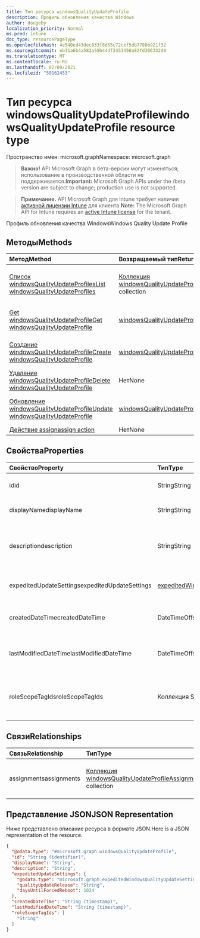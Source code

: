 ```yaml
---
title: Тип ресурса windowsQualityUpdateProfile
description: Профиль обновления качества Windows
author: dougeby
localization_priority: Normal
ms.prod: intune
doc_type: resourcePageType
ms.openlocfilehash: 4e540ed43dec833f8d55c72cef5db7780b921f32
ms.sourcegitcommit: eb31a6b4a582a59b44df3453450a82fd366342d0
ms.translationtype: MT
ms.contentlocale: ru-RU
ms.lasthandoff: 02/09/2021
ms.locfileid: "50162453"
---
```

# <a name="windowsqualityupdateprofile-resource-type"></a><span data-ttu-id="6beb7-103">Тип ресурса windowsQualityUpdateProfile</span><span class="sxs-lookup"><span data-stu-id="6beb7-103">windowsQualityUpdateProfile resource type</span></span>

<span data-ttu-id="6beb7-104">Пространство имен: microsoft.graph</span><span class="sxs-lookup"><span data-stu-id="6beb7-104">Namespace: microsoft.graph</span></span>

> <span data-ttu-id="6beb7-105">**Важно!** API Microsoft Graph в бета-версии могут изменяться; использование в производственной области не поддерживается.</span><span class="sxs-lookup"><span data-stu-id="6beb7-105">**Important:** Microsoft Graph APIs under the /beta version are subject to change; production use is not supported.</span></span>

> <span data-ttu-id="6beb7-106">**Примечание.** API Microsoft Graph для Intune требует наличия [активной лицензии Intune](https://go.microsoft.com/fwlink/?linkid=839381) для клиента.</span><span class="sxs-lookup"><span data-stu-id="6beb7-106">**Note:** The Microsoft Graph API for Intune requires an [active Intune license](https://go.microsoft.com/fwlink/?linkid=839381) for the tenant.</span></span>

<span data-ttu-id="6beb7-107">Профиль обновления качества Windows</span><span class="sxs-lookup"><span data-stu-id="6beb7-107">Windows Quality Update Profile</span></span>

## <a name="methods"></a><span data-ttu-id="6beb7-108">Методы</span><span class="sxs-lookup"><span data-stu-id="6beb7-108">Methods</span></span>
|<span data-ttu-id="6beb7-109">Метод</span><span class="sxs-lookup"><span data-stu-id="6beb7-109">Method</span></span>|<span data-ttu-id="6beb7-110">Возвращаемый тип</span><span class="sxs-lookup"><span data-stu-id="6beb7-110">Return Type</span></span>|<span data-ttu-id="6beb7-111">Описание</span><span class="sxs-lookup"><span data-stu-id="6beb7-111">Description</span></span>|
|:---|:---|:---|
|[<span data-ttu-id="6beb7-112">Список windowsQualityUpdateProfiles</span><span class="sxs-lookup"><span data-stu-id="6beb7-112">List windowsQualityUpdateProfiles</span></span>](../api/intune-softwareupdate-windowsqualityupdateprofile-list.md)|<span data-ttu-id="6beb7-113">[Коллекция windowsQualityUpdateProfile](../resources/intune-softwareupdate-windowsqualityupdateprofile.md)</span><span class="sxs-lookup"><span data-stu-id="6beb7-113">[windowsQualityUpdateProfile](../resources/intune-softwareupdate-windowsqualityupdateprofile.md) collection</span></span>|<span data-ttu-id="6beb7-114">Список свойств и связей объектов [windowsQualityUpdateProfile.](../resources/intune-softwareupdate-windowsqualityupdateprofile.md)</span><span class="sxs-lookup"><span data-stu-id="6beb7-114">List properties and relationships of the [windowsQualityUpdateProfile](../resources/intune-softwareupdate-windowsqualityupdateprofile.md) objects.</span></span>|
|[<span data-ttu-id="6beb7-115">Get windowsQualityUpdateProfile</span><span class="sxs-lookup"><span data-stu-id="6beb7-115">Get windowsQualityUpdateProfile</span></span>](../api/intune-softwareupdate-windowsqualityupdateprofile-get.md)|[<span data-ttu-id="6beb7-116">windowsQualityUpdateProfile</span><span class="sxs-lookup"><span data-stu-id="6beb7-116">windowsQualityUpdateProfile</span></span>](../resources/intune-softwareupdate-windowsqualityupdateprofile.md)|<span data-ttu-id="6beb7-117">Чтение свойств и связей объекта [windowsQualityUpdateProfile.](../resources/intune-softwareupdate-windowsqualityupdateprofile.md)</span><span class="sxs-lookup"><span data-stu-id="6beb7-117">Read properties and relationships of the [windowsQualityUpdateProfile](../resources/intune-softwareupdate-windowsqualityupdateprofile.md) object.</span></span>|
|[<span data-ttu-id="6beb7-118">Создание windowsQualityUpdateProfile</span><span class="sxs-lookup"><span data-stu-id="6beb7-118">Create windowsQualityUpdateProfile</span></span>](../api/intune-softwareupdate-windowsqualityupdateprofile-create.md)|[<span data-ttu-id="6beb7-119">windowsQualityUpdateProfile</span><span class="sxs-lookup"><span data-stu-id="6beb7-119">windowsQualityUpdateProfile</span></span>](../resources/intune-softwareupdate-windowsqualityupdateprofile.md)|<span data-ttu-id="6beb7-120">Создание объекта [windowsQualityUpdateProfile.](../resources/intune-softwareupdate-windowsqualityupdateprofile.md)</span><span class="sxs-lookup"><span data-stu-id="6beb7-120">Create a new [windowsQualityUpdateProfile](../resources/intune-softwareupdate-windowsqualityupdateprofile.md) object.</span></span>|
|[<span data-ttu-id="6beb7-121">Удаление windowsQualityUpdateProfile</span><span class="sxs-lookup"><span data-stu-id="6beb7-121">Delete windowsQualityUpdateProfile</span></span>](../api/intune-softwareupdate-windowsqualityupdateprofile-delete.md)|<span data-ttu-id="6beb7-122">Нет</span><span class="sxs-lookup"><span data-stu-id="6beb7-122">None</span></span>|<span data-ttu-id="6beb7-123">Удаляет [windowsQualityUpdateProfile.](../resources/intune-softwareupdate-windowsqualityupdateprofile.md)</span><span class="sxs-lookup"><span data-stu-id="6beb7-123">Deletes a [windowsQualityUpdateProfile](../resources/intune-softwareupdate-windowsqualityupdateprofile.md).</span></span>|
|[<span data-ttu-id="6beb7-124">Обновление windowsQualityUpdateProfile</span><span class="sxs-lookup"><span data-stu-id="6beb7-124">Update windowsQualityUpdateProfile</span></span>](../api/intune-softwareupdate-windowsqualityupdateprofile-update.md)|[<span data-ttu-id="6beb7-125">windowsQualityUpdateProfile</span><span class="sxs-lookup"><span data-stu-id="6beb7-125">windowsQualityUpdateProfile</span></span>](../resources/intune-softwareupdate-windowsqualityupdateprofile.md)|<span data-ttu-id="6beb7-126">Обновление свойств объекта [windowsQualityUpdateProfile.](../resources/intune-softwareupdate-windowsqualityupdateprofile.md)</span><span class="sxs-lookup"><span data-stu-id="6beb7-126">Update the properties of a [windowsQualityUpdateProfile](../resources/intune-softwareupdate-windowsqualityupdateprofile.md) object.</span></span>|
|[<span data-ttu-id="6beb7-127">Действие assign</span><span class="sxs-lookup"><span data-stu-id="6beb7-127">assign action</span></span>](../api/intune-softwareupdate-windowsqualityupdateprofile-assign.md)|<span data-ttu-id="6beb7-128">Нет</span><span class="sxs-lookup"><span data-stu-id="6beb7-128">None</span></span>|<span data-ttu-id="6beb7-129">Н/Д</span><span class="sxs-lookup"><span data-stu-id="6beb7-129">Not yet documented</span></span>|

## <a name="properties"></a><span data-ttu-id="6beb7-130">Свойства</span><span class="sxs-lookup"><span data-stu-id="6beb7-130">Properties</span></span>
|<span data-ttu-id="6beb7-131">Свойство</span><span class="sxs-lookup"><span data-stu-id="6beb7-131">Property</span></span>|<span data-ttu-id="6beb7-132">Тип</span><span class="sxs-lookup"><span data-stu-id="6beb7-132">Type</span></span>|<span data-ttu-id="6beb7-133">Описание</span><span class="sxs-lookup"><span data-stu-id="6beb7-133">Description</span></span>|
|:---|:---|:---|
|<span data-ttu-id="6beb7-134">id</span><span class="sxs-lookup"><span data-stu-id="6beb7-134">id</span></span>|<span data-ttu-id="6beb7-135">String</span><span class="sxs-lookup"><span data-stu-id="6beb7-135">String</span></span>|<span data-ttu-id="6beb7-136">ИД политики Intune.</span><span class="sxs-lookup"><span data-stu-id="6beb7-136">The Intune policy id.</span></span>|
|<span data-ttu-id="6beb7-137">displayName</span><span class="sxs-lookup"><span data-stu-id="6beb7-137">displayName</span></span>|<span data-ttu-id="6beb7-138">String</span><span class="sxs-lookup"><span data-stu-id="6beb7-138">String</span></span>|<span data-ttu-id="6beb7-139">Отображаемая имя профиля.</span><span class="sxs-lookup"><span data-stu-id="6beb7-139">The display name for the profile.</span></span>|
|<span data-ttu-id="6beb7-140">description</span><span class="sxs-lookup"><span data-stu-id="6beb7-140">description</span></span>|<span data-ttu-id="6beb7-141">String</span><span class="sxs-lookup"><span data-stu-id="6beb7-141">String</span></span>|<span data-ttu-id="6beb7-142">Описание профиля, указанного пользователем.</span><span class="sxs-lookup"><span data-stu-id="6beb7-142">The description of the profile which is specified by the user.</span></span>|
|<span data-ttu-id="6beb7-143">expeditedUpdateSettings</span><span class="sxs-lookup"><span data-stu-id="6beb7-143">expeditedUpdateSettings</span></span>|[<span data-ttu-id="6beb7-144">expeditedWindowsQualityUpdateSettings</span><span class="sxs-lookup"><span data-stu-id="6beb7-144">expeditedWindowsQualityUpdateSettings</span></span>](../resources/intune-softwareupdate-expeditedwindowsqualityupdatesettings.md)|<span data-ttu-id="6beb7-145">Параметры ускорения обновления.</span><span class="sxs-lookup"><span data-stu-id="6beb7-145">Expedited update settings.</span></span>|
|<span data-ttu-id="6beb7-146">createdDateTime</span><span class="sxs-lookup"><span data-stu-id="6beb7-146">createdDateTime</span></span>|<span data-ttu-id="6beb7-147">DateTimeOffset</span><span class="sxs-lookup"><span data-stu-id="6beb7-147">DateTimeOffset</span></span>|<span data-ttu-id="6beb7-148">Дата создания профиля.</span><span class="sxs-lookup"><span data-stu-id="6beb7-148">The date time that the profile was created.</span></span>|
|<span data-ttu-id="6beb7-149">lastModifiedDateTime</span><span class="sxs-lookup"><span data-stu-id="6beb7-149">lastModifiedDateTime</span></span>|<span data-ttu-id="6beb7-150">DateTimeOffset</span><span class="sxs-lookup"><span data-stu-id="6beb7-150">DateTimeOffset</span></span>|<span data-ttu-id="6beb7-151">Дата последнего изменения профиля.</span><span class="sxs-lookup"><span data-stu-id="6beb7-151">The date time that the profile was last modified.</span></span>|
|<span data-ttu-id="6beb7-152">roleScopeTagIds</span><span class="sxs-lookup"><span data-stu-id="6beb7-152">roleScopeTagIds</span></span>|<span data-ttu-id="6beb7-153">Коллекция String</span><span class="sxs-lookup"><span data-stu-id="6beb7-153">String collection</span></span>|<span data-ttu-id="6beb7-154">Список тегов области для этого объекта обновления качества.</span><span class="sxs-lookup"><span data-stu-id="6beb7-154">List of Scope Tags for this Quality Update entity.</span></span>|

## <a name="relationships"></a><span data-ttu-id="6beb7-155">Связи</span><span class="sxs-lookup"><span data-stu-id="6beb7-155">Relationships</span></span>
|<span data-ttu-id="6beb7-156">Связь</span><span class="sxs-lookup"><span data-stu-id="6beb7-156">Relationship</span></span>|<span data-ttu-id="6beb7-157">Тип</span><span class="sxs-lookup"><span data-stu-id="6beb7-157">Type</span></span>|<span data-ttu-id="6beb7-158">Описание</span><span class="sxs-lookup"><span data-stu-id="6beb7-158">Description</span></span>|
|:---|:---|:---|
|<span data-ttu-id="6beb7-159">assignments</span><span class="sxs-lookup"><span data-stu-id="6beb7-159">assignments</span></span>|<span data-ttu-id="6beb7-160">[Коллекция windowsQualityUpdateProfileAssignment](../resources/intune-softwareupdate-windowsqualityupdateprofileassignment.md)</span><span class="sxs-lookup"><span data-stu-id="6beb7-160">[windowsQualityUpdateProfileAssignment](../resources/intune-softwareupdate-windowsqualityupdateprofileassignment.md) collection</span></span>|<span data-ttu-id="6beb7-161">Список назначений группы профиля.</span><span class="sxs-lookup"><span data-stu-id="6beb7-161">The list of group assignments of the profile.</span></span>|

## <a name="json-representation"></a><span data-ttu-id="6beb7-162">Представление JSON</span><span class="sxs-lookup"><span data-stu-id="6beb7-162">JSON Representation</span></span>
<span data-ttu-id="6beb7-163">Ниже представлено описание ресурса в формате JSON.</span><span class="sxs-lookup"><span data-stu-id="6beb7-163">Here is a JSON representation of the resource.</span></span>
<!-- {
  "blockType": "resource",
  "keyProperty": "id",
  "@odata.type": "microsoft.graph.windowsQualityUpdateProfile"
}
-->
``` json
{
  "@odata.type": "#microsoft.graph.windowsQualityUpdateProfile",
  "id": "String (identifier)",
  "displayName": "String",
  "description": "String",
  "expeditedUpdateSettings": {
    "@odata.type": "microsoft.graph.expeditedWindowsQualityUpdateSettings",
    "qualityUpdateRelease": "String",
    "daysUntilForcedReboot": 1024
  },
  "createdDateTime": "String (timestamp)",
  "lastModifiedDateTime": "String (timestamp)",
  "roleScopeTagIds": [
    "String"
  ]
}
```




